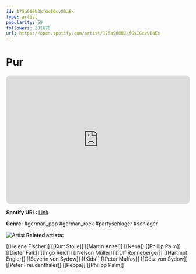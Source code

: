 ```yaml
---
id: 175a900UJkfGsIGcvUDaEx
type: artist
popularity: 59
followers: 281670
url: https://open.spotify.com/artist/175a900UJkfGsIGcvUDaEx
---
```

# Pur

<iframe style="border-radius:12px" src="https://open.spotify.com/embed/artist/175a900UJkfGsIGcvUDaEx" width="100%" height="352" frameBorder="0" allowfullscreen="" allow="autoplay; clipboard-write; encrypted-media; fullscreen; picture-in-picture" loading="lazy"></iframe>

**Spotify URL:** [Link](https://open.spotify.com/artist/175a900UJkfGsIGcvUDaEx)

**Genre:**  #german_pop #german_rock #partyschlager #schlager

![Artist](https://i.scdn.co/image/ab6761610000e5ebc76b8225e020501521e33214)
**Related artists:**

[[Helene Fischer]]
[[Kurt Stolle]]
[[Martin Ansel]]
[[Nena]]
[[Phillip Palm]]
[[Dieter Falk]]
[[Ingo Reidl]]
[[Nelson Müller]]
[[Ulf Ronneberger]]
[[Hartmut Engler]]
[[Severin von Sydow]]
[[Kids]]
[[Peter Maffay]]
[[Götz von Sydow]]
[[Peter Freudenthaler]]
[[Peppa]]
[[Philipp Palm]]

